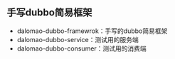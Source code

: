 ## 手写dubbo简易框架
* dalomao-dubbo-framewrok：手写的dubbo简易框架
* dalomao-dubbo-service：测试用的服务端
* dalomao-dubbo-consumer：测试用的消费端
